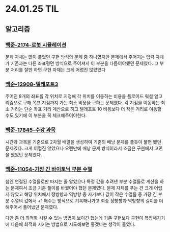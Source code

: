 # 24.01.25 TIL

## 알고리즘

### [백준-2174-로봇 시뮬레이션](https://www.acmicpc.net/problem/2174)

문제 자체는 많이 풀었던 구현 방식의 문제 중 하나였지만 문제에서 주어지는 입력 자체가 기존과는 다른 좌표평면 방식으로 주어져서 이 부분을 다듬어야했던 문제였다. 그 부분 처리를 잘만 하면 구현 자체는 크게 어렵진 않았었다

### [백준-12908-텔레포트3](https://www.acmicpc.net/problem/12908)

주어진 8개의 좌표를 각 위치로 지정해 각 위치를 이동하는 비용을 플로이드 워셜 알고리즘으로 구해 목표 지점까지 가는 최소 비용을 구하는 문제였다. 각 지점을 이동하는 최소 거리는 단순 좌표 거리 계산으로 하고 텔레포트 10 비용보다 더 작은 거리로 이동할 수도 있기에 이 부분을 꼭 체크해주어야한다.

### [백준-17845-수강 과목](https://www.acmicpc.net/problem/17845)

시간과 과목을 기준으로 2차월 배열을 생성하여 기존의 배낭 문제를 풀듯이 풀면 됐던 문제였다. 크게 어렵진 않았으나 오랜만에 배낭 문제 방식이라서 조금은 구현에서 고민을 했었던 문제였다.

### [백준-11054-가장 긴 바이토닉 부분 수열](https://www.acmicpc.net/problem/11054)

첨엔 연결된 수열들로만 따지는 줄 알았으나 특정 값을 추려낸 부분 수열들로 계산을 하는 문제여서 조금 기존 풀이를 바꿨어야 했던 문제였다. 문제 자체를 푸는 건 크게 어렵지 않았고 해당 위치에서 정방향과 역방향 중 자기보다 값이 작은 수열들 중 가장 긴 부분 수열의 값에서 +1 해주는 방식으로 기록해나가고 최종 정방향과 역방향의 길이를 더해주어서 풀어냈던 문제였다.

다만 좀 더 최적화 시킬 수 있는 방법이 보이긴 했는데 기존 구현보다 구현이 복잡해지기에 다음에 최적화 시키는 방법으로 시도해보면 좋겠다는 생각이 들었다.
